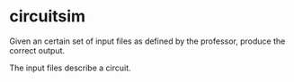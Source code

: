 # circuitsim
Given an certain set of input files as defined by the professor, produce the correct output. 

The input files describe a circuit.
